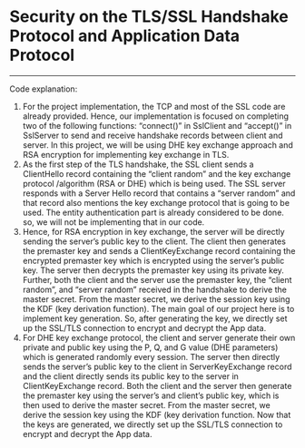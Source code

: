 # Security on the TLS/SSL Handshake Protocol and Application Data Protocol
---------------------------------------------------------------------------------------------------------------------

Code explanation:
1. For the project implementation, the TCP and most of the SSL code are already provided. Hence, our implementation is focused on completing two of the following functions: “connect()” in SslClient and “accept()” in SslServer to send and receive handshake records between client and server. In this project, we will be using DHE key exchange approach and RSA encryption for implementing key exchange in TLS.
2. As the first step of the TLS handshake, the SSL client sends a ClientHello record containing the “client random” and the key exchange protocol /algorithm (RSA or DHE) which is being used. The SSL server responds with a Server Hello record that contains a “server random” and that record also mentions the key exchange protocol that is going to be used. The entity authentication part is already considered to be done. so, we will not be implementing that in our code.
3. Hence, for RSA encryption in key exchange, the server will be directly sending the server’s public key to the client. The client then generates the premaster key and sends a ClientKeyExchange record containing the encrypted premaster key which is encrypted using the server’s public key. The server then decrypts the premaster key using its private key. Further, both the client and the server use the premaster key, the “client random”, and “server random” received in the handshake to derive the master secret. From the master secret, we derive the session key using the KDF (key derivation function). The main goal of our project here is to implement key generation. So, after generating the key, we directly set up the SSL/TLS connection to encrypt and decrypt the App data.
4. For DHE key exchange protocol, the client and server generate their own private and public key using the P, Q, and G value (DHE parameters) which is generated randomly every session. The server then directly sends the server’s public key to the client in ServerKeyExchange record and the client directly sends its public key to the server in ClientKeyExchange record. Both the client and the server then generate the premaster key using the server’s and client’s public key, which is then used to derive the master secret. From the master secret, we derive the session key using the KDF (key derivation function. Now that the keys are generated, we directly set up the SSL/TLS connection to encrypt and decrypt the App data.
